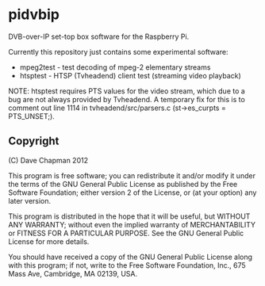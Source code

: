 pidvbip
=======

DVB-over-IP set-top box software for the Raspberry Pi.


Currently this repository just contains some experimental software:

* mpeg2test - test decoding of mpeg-2 elementary streams
* htsptest  - HTSP (Tvheadend) client test (streaming video playback)

NOTE: htsptest requires PTS values for the video stream, which due to
a bug are not always provided by Tvheadend.  A temporary fix for this
is to comment out line 1114 in tvheadend/src/parsers.c (st->es_curpts
= PTS_UNSET;).

Copyright
---------

(C) Dave Chapman 2012

This program is free software; you can redistribute it and/or modify
it under the terms of the GNU General Public License as published by
the Free Software Foundation; either version 2 of the License, or
(at your option) any later version.

This program is distributed in the hope that it will be useful,
but WITHOUT ANY WARRANTY; without even the implied warranty of
MERCHANTABILITY or FITNESS FOR A PARTICULAR PURPOSE.  See the
GNU General Public License for more details.

You should have received a copy of the GNU General Public License
along with this program; if not, write to the Free Software
Foundation, Inc., 675 Mass Ave, Cambridge, MA 02139, USA.

